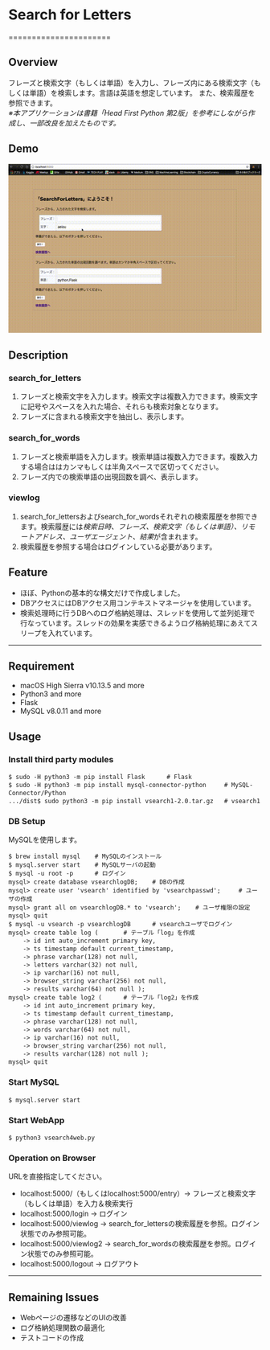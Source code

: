 # Search for Letters
======================
## Overview
フレーズと検索文字（もしくは単語）を入力し、フレーズ内にある検索文字（もしくは単語）を検索します。言語は英語を想定しています。
また、検索履歴を参照できます。  
*※本アプリケーションは書籍「Head First Python 第2版」を参考にしながら作成し、一部改良を加えたものです。*

## Demo
![](https://github.com/nagata03/SearchForLetters/blob/master/media/Demo_SearchForLetters.gif)

## Description
### search_for_letters
1. フレーズと検索文字を入力します。検索文字は複数入力できます。検索文字に記号やスペースを入れた場合、それらも検索対象となります。
2. フレーズに含まれる検索文字を抽出し、表示します。

### search_for_words
1. フレーズと検索単語を入力します。検索単語は複数入力できます。複数入力する場合ははカンマもしくは半角スペースで区切ってください。
2. フレーズ内での検索単語の出現回数を調べ、表示します。

### viewlog
1. search_for_lettersおよびsearch_for_wordsそれぞれの検索履歴を参照できます。検索履歴には*検索日時、フレーズ、検索文字（もしくは単語）、リモートアドレス、ユーザエージェント、結果*が含まれます。
2. 検索履歴を参照する場合はログインしている必要があります。

## Feature
- ほぼ、Pythonの基本的な構文だけで作成しました。
- DBアクセスにはDBアクセス用コンテキストマネージャを使用しています。
- 検索処理時に行うDBへのログ格納処理は、スレッドを使用して並列処理で行なっています。スレッドの効果を実感できるようログ格納処理にあえてスリープを入れています。

---
## Requirement
- macOS High Sierra v10.13.5 and more
- Python3 and more
- Flask
- MySQL v8.0.11 and more

## Usage
### Install third party modules
```
$ sudo -H python3 -m pip install Flask      # Flask
$ sudo -H python3 -m pip install mysql-connector-python     # MySQL-Connector/Python
.../dist$ sudo python3 -m pip install vsearch1-2.0.tar.gz   # vsearch1
```

### DB Setup
MySQLを使用します。
```
$ brew install mysql    # MySQLのインストール
$ mysql.server start    # MySQLサーバの起動
$ mysql -u root -p      # ログイン
mysql> create database vsearchlogDB;    # DBの作成
mysql> create user 'vsearch' identified by 'vsearchpasswd';     # ユーザの作成
mysql> grant all on vsearchlogDB.* to 'vsearch';    # ユーザ権限の設定
mysql> quit
$ mysql -u vsearch -p vsearchlogDB      # vsearchユーザでログイン
mysql> create table log (       # テーブル「log」を作成
    -> id int auto_increment primary key,
    -> ts timestamp default current_timestamp,
    -> phrase varchar(128) not null,
    -> letters varchar(32) not null,
    -> ip varchar(16) not null,
    -> browser_string varchar(256) not null,
    -> results varchar(64) not null );
mysql> create table log2 (      # テーブル「log2」を作成
    -> id int auto_increment primary key,
    -> ts timestamp default current_timestamp,
    -> phrase varchar(128) not null,
    -> words varchar(64) not null,
    -> ip varchar(16) not null,
    -> browser_string varchar(256) not null,
    -> results varchar(128) not null );
mysql> quit
```

### Start MySQL
```
$ mysql.server start
```

### Start WebApp
```
$ python3 vsearch4web.py
```

### Operation on Browser
URLを直接指定してください。
- localhost:5000/（もしくはlocalhost:5000/entry）-> フレーズと検索文字（もしくは単語）を入力＆検索実行
- localhost:5000/login -> ログイン
- localhost:5000/viewlog -> search_for_lettersの検索履歴を参照。ログイン状態でのみ参照可能。
- localhost:5000/viewlog2 -> search_for_wordsの検索履歴を参照。ログイン状態でのみ参照可能。
- localhost:5000/logout -> ログアウト

---
## Remaining Issues
- Webページの遷移などのUIの改善
- ログ格納処理関数の最適化
- テストコードの作成
